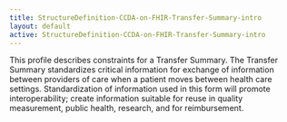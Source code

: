 ```yaml
---
title: StructureDefinition-CCDA-on-FHIR-Transfer-Summary-intro
layout: default
active: StructureDefinition-CCDA-on-FHIR-Transfer-Summary-intro
---
```


This profile describes constraints for a Transfer Summary. The Transfer Summary standardizes critical information for exchange of information between providers of care when a patient moves between health care settings. Standardization of information used in this form will promote interoperability; create information suitable for reuse in quality measurement, public health, research, and for reimbursement.